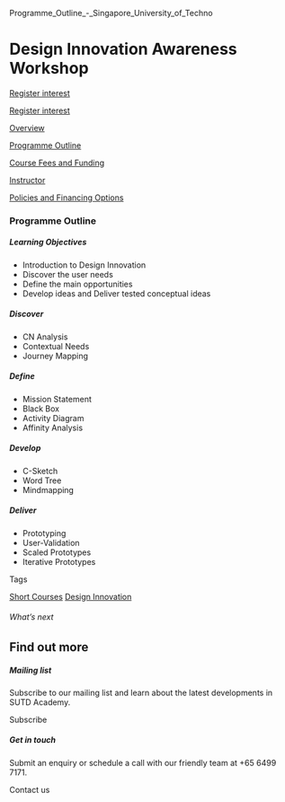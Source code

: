 Programme_Outline_-_Singapore_University_of_Techno



Design Innovation Awareness Workshop
====================================

[Register interest](/admissions/academy/short-courses/short-courses-register-your-interest/?coursename=design-innovation-awareness-workshop)

[Register interest](/admissions/academy/short-courses/short-courses-register-your-interest/?coursename=design-innovation-awareness-workshop)

[Overview](/course/design-innovation-awareness-workshop/#tabs)

[Programme Outline](/course/design-innovation-awareness-workshop/programme-outline/#tabs)

[Course Fees and Funding](/course/design-innovation-awareness-workshop/course-fees-and-funding/#tabs)

[Instructor](/course/design-innovation-awareness-workshop/instructor/#tabs)

[Policies and Financing Options](/course/design-innovation-awareness-workshop/policies-and-financing-options/#tabs)

### Programme Outline



##### **Learning Objectives**

* Introduction to Design Innovation
* Discover the user needs
* Define the main opportunities
* Develop ideas and Deliver tested conceptual ideas

##### Discover

* CN Analysis
* Contextual Needs
* Journey Mapping

##### Define

* Mission Statement
* Black Box
* Activity Diagram
* Affinity Analysis

##### Develop

* C-Sketch
* Word Tree
* Mindmapping

##### Deliver

* Prototyping
* User-Validation
* Scaled Prototypes
* Iterative Prototypes

Tags

[Short Courses](/admissions/academy/courses-and-modules/?academy-type-course=780)
[Design Innovation](/admissions/academy/courses-and-modules/?discipline=795)

###### What’s next

Find out more
-------------

##### Mailing list

Subscribe to our mailing list and learn about the latest developments in SUTD Academy.

Subscribe

##### Get in touch

Submit an enquiry or schedule a call with our friendly team at +65 6499 7171.

Contact us

